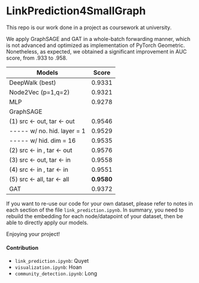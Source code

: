 # LinkPrediction4SmallGraph
This repo is our work done in a project as coursework at university.

We apply GraphSAGE and GAT in a whole-batch forwarding manner, which is not advanced and optimized as implementation of PyTorch Geometric. Nonetheless, as expected, we obtained a significant improvement in AUC score, from .933 to .958.

|Models  | Score 
|--|--|
|DeepWalk (best)     | 0.9331 
|Node2Vec (p=1,q=2)   | 0.9321 
|MLP     | 0.9278 
|GraphSAGE   
|(1) src <- out, tar <- out    | 0.9546 
| ----- w/ no. hid. layer = 1  | 0.9529 
| ----- w/ hid. dim = 16   | 0.9535 
|(2) src <- in , tar <- out    | 0.9576
|(3) src <- out, tar <- in     | 0.9558 
|(4) src <- in , tar <- in     | 0.9551 
|(5) src <- all, tar <- all    | **0.9580**
|GAT     | 0.9372 

If you want to re-use our code for your own dataset, please refer to notes in each section of the file `link_prediction.ipynb`. In summary, you need to rebuild the embedding for each node/datapoint of your dataset, then be able to directly apply our models.

Enjoying your project!


#### Contribution
- `link_prediction.ipynb`: Quyet
- `visualization.ipynb`: Hoan
- `community_detection.ipynb`: Long
